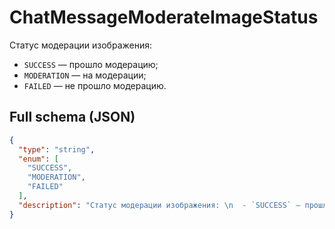 # ChatMessageModerateImageStatus

Статус модерации изображения: 
  - `SUCCESS` — прошло модерацию;
  - `MODERATION` — на модерации;
  - `FAILED` — не прошло модерацию.


## Full schema (JSON)
```json
{
  "type": "string",
  "enum": [
    "SUCCESS",
    "MODERATION",
    "FAILED"
  ],
  "description": "Статус модерации изображения: \n  - `SUCCESS` — прошло модерацию;\n  - `MODERATION` — на модерации;\n  - `FAILED` — не прошло модерацию.\n"
}
```

